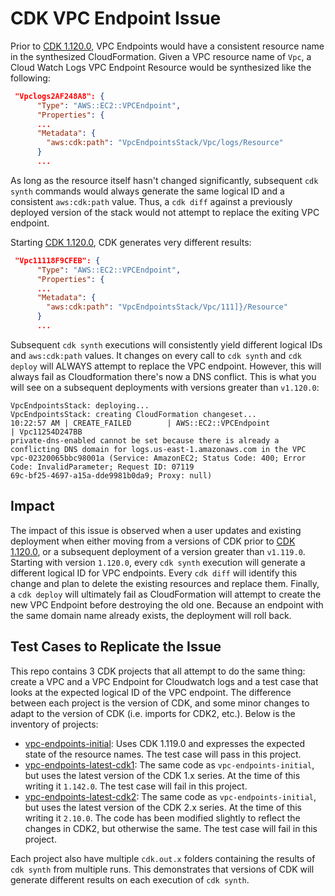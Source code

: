 # CDK VPC Endpoint Issue

Prior to [CDK 1.120.0](https://github.com/aws/aws-cdk/releases/tag/v1.120.0), VPC Endpoints would have a consistent resource name in the synthesized CloudFormation. Given a VPC resource name of `Vpc`, a Cloud Watch Logs VPC Endpoint Resource would be synthesized like the following:

```json
 "Vpclogs2AF248A8": {
      "Type": "AWS::EC2::VPCEndpoint",
      "Properties": {
      ...
      "Metadata": {
        "aws:cdk:path": "VpcEndpointsStack/Vpc/logs/Resource"
      }
      ...
```  
As long as the resource itself hasn't changed significantly, subsequent `cdk synth` commands would always generate the same logical ID and a consistent `aws:cdk:path` value. Thus, a `cdk diff` against a previously deployed version of the stack would not attempt to replace the exiting VPC endpoint.

Starting [CDK 1.120.0](https://github.com/aws/aws-cdk/releases/tag/v1.120.0), CDK generates very different results:

```json
 "Vpc11118F9CFEB": {
      "Type": "AWS::EC2::VPCEndpoint",
      "Properties": {
      ...
      "Metadata": {
        "aws:cdk:path": "VpcEndpointsStack/Vpc/111]}/Resource"
      }
      ...
```  
Subsequent `cdk synth` executions will consistently yield different logical IDs and `aws:cdk:path` values. It changes on every call to `cdk synth` and `cdk deploy` will ALWAYS attempt to replace the VPC endpoint. However, this will always fail as Cloudformation there's now a DNS conflict. This is what you will see on a subsequent deployments with versions greater than `v1.120.0`:

```
VpcEndpointsStack: deploying...
VpcEndpointsStack: creating CloudFormation changeset...
10:22:57 AM | CREATE_FAILED        | AWS::EC2::VPCEndpoint                 | Vpc11254D247BB
private-dns-enabled cannot be set because there is already a conflicting DNS domain for logs.us-east-1.amazonaws.com in the VPC vpc-02320065bbc98001a (Service: AmazonEC2; Status Code: 400; Error Code: InvalidParameter; Request ID: 07119
69c-bf25-4697-a15a-dde9981b0da9; Proxy: null)
```

## Impact

The impact of this issue is observed when a user updates and existing deployment when either moving from a versions of CDK prior to [CDK 1.120.0](https://github.com/aws/aws-cdk/releases/tag/v1.120.0), or a subsequent deployment of a version greater than `v1.119.0`. Starting with version `1.120.0`, every `cdk synth` execution will generate a different logical ID for VPC endpoints. Every `cdk diff` will identify this change and plan to delete the existing resources and replace them. Finally, a `cdk deploy` will ultimately fail as CloudFormation will attempt to create the new VPC Endpoint before destroying the old one. Because an endpoint with the same domain name already exists, the deployment will roll back. 

## Test Cases to Replicate the Issue

This repo contains 3 CDK projects that all attempt to do the same thing: create a VPC and a VPC Endpoint for Cloudwatch logs and a test case that looks at the expected logical ID of the VPC endpoint. The difference between each project is the version of CDK, and some minor changes to adapt to the version of CDK (i.e. imports for CDK2, etc.). Below is the inventory of projects:

  - [vpc-endpoints-initial](./vpc-endpoints-initial/README.md): Uses CDK 1.119.0 and expresses the expected state of the resource names. The test case will pass in this project. 
  - [vpc-endpoints-latest-cdk1](./vpc-endpoints-latest-cdk1/README.md): The same code as `vpc-endpoints-initial`, but uses the latest version of the CDK 1.x series. At the time of this writing it `1.142.0`. The test case will fail in this project.  
  -  [vpc-endpoints-latest-cdk2](./vpc-endpoints-latest-cdk2/README.md): The same code as `vpc-endpoints-initial`, but uses the latest version of the CDK 2.x series. At the time of this writing it `2.10.0`. The code has been modified slightly to reflect the changes in CDK2, but otherwise the same. The test case will fail in this project.  

Each project also have multiple `cdk.out.x` folders containing the results of `cdk synth` from multiple runs. This demonstrates that versions of CDK will generate different results on each execution of `cdk synth`.


